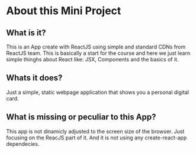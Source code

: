 # About this Mini Project

## What is it?

This is an App create with ReactJS using simple and standard CDNs from ReactJS team. This is basically a start for the course and here we just learn simple thinghs about React like: JSX, Components and the basics of it.

## Whats it does?

Just a simple, static webpage application that shows you a personal digital card.

## What is missing or peculiar to this App?

This app is not dinamicly adjusted to the screen size of the browser. Just focusing on the ReacJS part of it. And it is not using any create-react-app dependecies.
